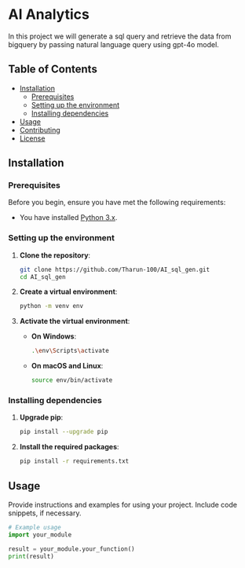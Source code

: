 # AI Analytics

In this project we will generate a sql query and retrieve the data from bigquery by passing natural language query using gpt-4o model.

## Table of Contents
- [Installation](#installation)
  - [Prerequisites](#prerequisites)
  - [Setting up the environment](#setting-up-the-environment)
  - [Installing dependencies](#installing-dependencies)
- [Usage](#usage)
- [Contributing](#contributing)
- [License](#license)

## Installation

### Prerequisites

Before you begin, ensure you have met the following requirements:

- You have installed [Python 3.x](https://www.python.org/downloads/).

### Setting up the environment

1. **Clone the repository**:
    ```bash
    git clone https://github.com/Tharun-100/AI_sql_gen.git
    cd AI_sql_gen
    ```

2. **Create a virtual environment**:
    ```bash
    python -m venv env
    ```

3. **Activate the virtual environment**:

    - **On Windows**:
        ```bash
        .\env\Scripts\activate
        ```

    - **On macOS and Linux**:
        ```bash
        source env/bin/activate
        ```

### Installing dependencies

1. **Upgrade pip**:
    ```bash
    pip install --upgrade pip
    ```

2. **Install the required packages**:
    ```bash
    pip install -r requirements.txt
    ```

## Usage

Provide instructions and examples for using your project. Include code snippets, if necessary.

```python
# Example usage
import your_module

result = your_module.your_function()
print(result)
